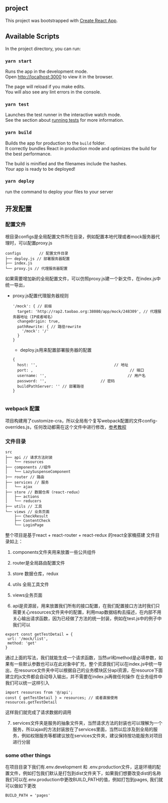 ## project

This project was bootstrapped with [Create React App](https://github.com/facebook/create-react-app).

## Available Scripts

In the project directory, you can run:

### `yarn start`

Runs the app in the development mode.<br />
Open [http://localhost:3000](http://localhost:3000) to view it in the browser.

The page will reload if you make edits.<br />
You will also see any lint errors in the console.

### `yarn test`

Launches the test runner in the interactive watch mode.<br />
See the section about [running tests](https://facebook.github.io/create-react-app/docs/running-tests) for more information.

### `yarn build`

Builds the app for production to the `build` folder.<br />
It correctly bundles React in production mode and optimizes the build for the best performance.

The build is minified and the filenames include the hashes.<br />
Your app is ready to be deployed!

### `yarn deploy`

run the command to deploy your files to your server


## 开发配置

### 配置文件
根目录configs是全局配置文件所在目录，例如配置本地代理或者mock服务器代理时，可以配置proxy.js

```
configs        // 配置文件目录
├── deploy.js // 部署服务器配置
├── index.js
└── proxy.js // 代理服务器配置

```
如果需要增加新的全局配置文件，可以仿照proxy.js建一个新文件，在index.js中统一导出，
* proxy.js配置代理服务器规则
  ```
  '/mock': { // 前缀
    target: 'http://rap2.taobao.org:38080/app/mock/248309', // 代理服务器地址（IP或者域名）
    changeOrigin: true,
    pathRewrite: { // 路径rewrite
      '/mock': '/'
    }
  }
  ```
  * deploy.js用来配置部署服务器的配置
  ```
  {
    host: '',                                  // 地址
    port: ,                                           // 端口
    username: '',                                    // 用户名
    password: '',                        // 密码
    buildPathServer: '' // 部署路径
  }
 
 ### webpack 配置
项目构建用了customize-cra，所以全局有个复写webpack配置的文件config-overrides.js，任何改动都需在这个文件中进行修改，[参考教程](https://github.com/arackaf/customize-cra/blob/master/api.md)

### 文件目录
```
src
├── api // 请求方法封装
│   └── resources
├── components //组件
│   └── LazySuspenseComponent
├── router // 路由
├── services // 服务
│   └── ajax
├── store // 数据仓库（react-redux）
│   ├── actions
│   └── reducers
├── utils // 工具
└── views // 业务页面
    ├── CheckResult
    ├── ContentCheck
    └── LoginPage

```

整个项目是基于react + react-router + react-redux 的react全家桶搭建
文件目录如上：
 1. components文件夹用来放置一些公共组件
   
 2. router是全局路由配置文件

 3. store 数据仓库，redux
   
 4. utils 全局工具文件
   
 5. views业务页面
   
 6. api是资源层，用来放置我们所有的接口配置，在我们配置接口方法时我们只需要关心resources文件夹中的配置，利用map数据结构去描述，在内部不用关心输出请求函数，因为已经做了方法的统一封装，例如在test.js中的例子中我们可以
 ```
 export const getTestDetail = {
  url: '/mock/list',
  method: 'get'
}
 ```
 通过上面的写法，我们就能生成一个请求函数，当然url和method是必填参数，如果有一些默认参数也可以在此对象中扩充，整个资源我们可以在index.js中统一导出，在resource文件夹中可以根据自己的业务模块区分api资源，在resource下面建立的js文件都会自动导入输出，并不需要在index.js再做任何操作
 在业务组件中我们可以统一这样引入
 ```
 import resources from '@/api';
 const { getTestDetail } = resources; // 或者直接使用resources.getTestDetail

 ```
 这样我们就完成了请求数据的调用

  7. services文件夹是服务的抽象文件夹，当然请求方法的封装也可以理解为一个服务，所以ajax的方法封装放在了services里面，当然以后涉及到全局的服务，例如权限服务等都建议放在services文件夹，建议保持按功能服务对项目进行分层

### some other things
在项目目录下我们有.env.development 和 .env.production文件，这是环境的配置文件，例如打包我们默认是打包到dist文件夹下，如果我们想要改变dist的名称我们可以在.env.production中更改BUILD_PATH的值，例如打包到pages, 我们就可以做如下更改

```
BUILD_PATH = 'pages'
```
 

